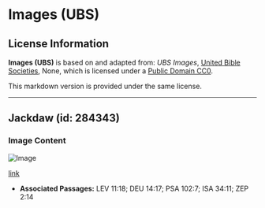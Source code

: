 # Images (UBS)

## License Information

**Images (UBS)** is based on and adapted from: _UBS Images_, [United Bible Societies](https://unitedbiblesocieties.org/), None, which is licensed under a [Public Domain CC0](https://creativecommons.org/public-domain/cc0/).

This markdown version is provided under the same license.



--------------------------------

## Jackdaw (id: 284343)

### Image Content

![Image](https://cdn.aquifer.bible/aquifer-content/resources/Media/WEB-0542_jackdaw.jpg)

[link](https://cdn.aquifer.bible/aquifer-content/resources/Media/WEB-0542_jackdaw.jpg)

* **Associated Passages:** LEV 11:18; DEU 14:17; PSA 102:7; ISA 34:11; ZEP 2:14


